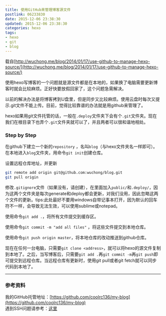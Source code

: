 ```yaml
---
title: 使用GitHub来管理博客源文件
postlink: 06233830
date: 2015-12-06 23:38:30
updated: 2015-12-06 23:38:30
categories: hexo
tags:
- hexo
- git
- blog
---
```


载自[http://wuchong.me/blog/2014/01/17/use-github-to-manage-hexo-source/](http://wuchong.me/blog/2014/01/17/use-github-to-manage-hexo-source/)

使用hexo写博客的一个问题就是源文件都是在本地的，如果换了电脑需要更新博客时就会比较麻烦。正好快要放假回家了，这个问题急需解决。

以前的解决办法是将博客拷到U盘里，但是同步又比较麻烦。使用云盘时每次又提示.git文件不能上传。目前，觉得比较靠谱的办法就是用github来管理了。<!--more-->

hexo如果用git文件托管的话，一般在`.deploy`文件夹下会有个`.git`文件夹。现在我们在根目录下也弄个`.git`文件夹就可以了，并且两者可以很和谐地相处。

### Step by Step

在github下建立一个新的`repository` ，名叫`blog`（与hexo文件夹名一样即可）。
在本地进入`blog`文件夹，用命令`git init`创建仓库。

设置远程仓库地址，并更新

```bash
git remote add origin git@github.com:wuchong/blog.git
git pull origin
```

修改`.gitignore`文件（如果没有，请创建），在里面加入`public/`和`.deploy/`，因为这两个文件夹是每次generate和deploy都会更新，对我们没用，因此忽略这两个文件的更新。tips:此处最好不要用windows自带记事本打开，因为默认的回车符不一样，会导致无法生效，可以使用sublime或notepad。

使用命令`git add .`，将所有文件提交到缓存区。

使用命令`git commit -m "add all files"` ，将这些文件提交到本地仓库。

使用命令`git push origin master`，将本地仓库的改动推送到github仓库。

现在在任何一台电脑，只需要`git clone <address>`，就可以将hexo的源文件复制到本地了。之后，当写博客后，只需要`git add .`再`git commit -m`再`git push`即可提交到远程仓库。当远程仓库有更新时，使用git pull或者git fetch就可以同步代码到本地了。

---

### 参考资料

我的GitHub托管地址：[https://github.com/coolrc136/my-blog](https://github.com/coolrc136/my-blog)  
遇到SSH问题请参考：[这里](http://www.cnblogs.com/fnng/archive/2012/01/07/2315685.html)
